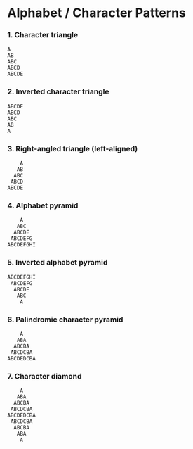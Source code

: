 # Alphabet / Character Patterns

### 1. Character triangle

```
A
AB
ABC
ABCD
ABCDE
```

### 2. Inverted character triangle

```
ABCDE
ABCD
ABC
AB
A
```

### 3. Right-angled triangle (left-aligned)

```
    A
   AB
  ABC
 ABCD
ABCDE
```

### 4. Alphabet pyramid

```
    A
   ABC
  ABCDE
 ABCDEFG
ABCDEFGHI
```

### 5. Inverted alphabet pyramid

```
ABCDEFGHI
 ABCDEFG
  ABCDE
   ABC
    A
```

### 6. Palindromic character pyramid

```
    A
   ABA
  ABCBA
 ABCDCBA
ABCDEDCBA
```

### 7. Character diamond

```
    A
   ABA
  ABCBA
 ABCDCBA
ABCDEDCBA
 ABCDCBA
  ABCBA
   ABA
    A
```
